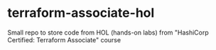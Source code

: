 # terraform-associate-hol
Small repo to store code from HOL (hands-on labs) from "HashiCorp Certified: Terraform Associate" course
